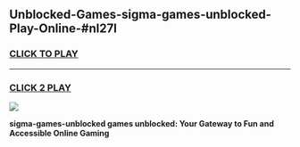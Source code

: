 
## Unblocked-Games-sigma-games-unblocked-Play-Online-#nl27l
<h3>
<a href="https://premium.freeplayer.one?title=sigma-games-unblocked&ref=27F">CLICK TO PLAY</a></h3>
<hr>

<h3>
<a href="https://premium.freeplayer.one?title=sigma-games-unblocked&ref=27F">CLICK 2 PLAY</a>
  
</h3>

<a href="https://premium.freeplayer.one?title=sigma-games-unblocked&ref=27F"><img src="https://clearcache.store/games.png"></a>


**sigma-games-unblocked games unblocked: Your Gateway to Fun and Accessible Online Gaming**
